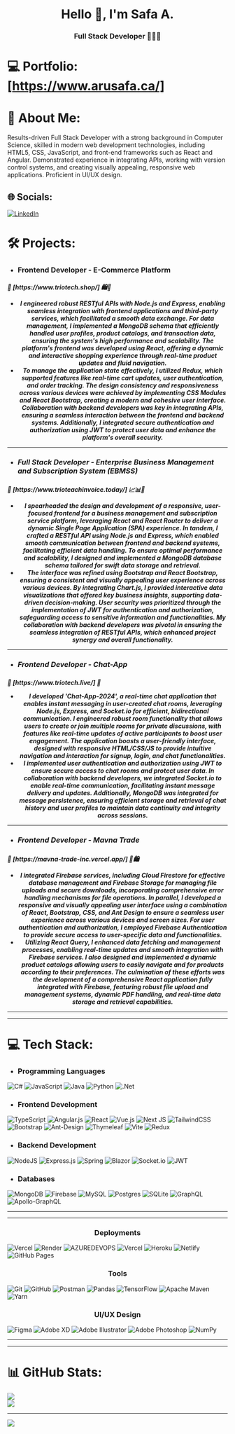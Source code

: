 <h1 align="center">Hello 👋, I'm Safa A.</h1>
<h3 align="center">Full Stack Developer 👨🏻‍💻</h3>

# 💻 Portfolio: [https://www.arusafa.ca/]

# 💫 About Me:

Results-driven Full Stack Developer with a strong background in Computer Science, skilled in modern web development technologies, including HTML5, CSS, JavaScript, and front-end frameworks such as React and Angular. Demonstrated experience in integrating APIs, working with version control systems, and creating visually appealing, responsive web applications. Proficient in UI/UX design.

## 🌐 Socials:

[![LinkedIn](https://img.shields.io/badge/LinkedIn-%230077B5.svg?logo=linkedin&logoColor=white)](https://linkedin.com/in/safaaru)

# 🛠️ Projects:

- <h3>Frontend Developer - E-Commerce Platform </h3>
<h5>🔗 [https://www.triotech.shop/] 🛍️🛒
<ul>
    <li align="center">I engineered robust RESTful APIs with Node.js and Express, enabling seamless integration with frontend applications and third-party services, which facilitated a smooth data exchange. For data management, I implemented a MongoDB schema that efficiently handled user profiles, product catalogs, and transaction data, ensuring the system's high performance and scalability. The platform's frontend was developed using React, offering a dynamic and interactive shopping experience through real-time product updates and fluid navigation.</li>
    <li align="center">To manage the application state effectively, I utilized Redux, which supported features like real-time cart updates, user authentication, and order tracking. The design consistency and responsiveness across various devices were achieved by implementing CSS Modules and React Bootstrap, creating a modern and cohesive user interface. Collaboration with backend developers was key in integrating APIs, ensuring a seamless interaction between the frontend and backend systems. Additionally, I integrated secure authentication and authorization using JWT to protect user data and enhance the platform's overall security.</li> 
</ul>
    <hr></hr>
 
- <h3>Full Stack Developer - Enterprise Business Management and Subscription System (EBMSS)</h3>
<h5>🔗 [https://www.trioteachinvoice.today/] 📈📊🏬
<ul>
    <li align="center">I spearheaded the design and development of a responsive, user-focused frontend for a business management and subscription service platform, leveraging React and React Router to deliver a dynamic Single Page Application (SPA) experience. In tandem, I crafted a RESTful API using Node.js and Express, which enabled smooth communication between frontend and backend systems, facilitating efficient data handling. To ensure optimal performance and scalability, I designed and implemented a MongoDB database schema tailored for swift data storage and retrieval.</li> 
    <li align="center">The interface was refined using Bootstrap and React Bootstrap, ensuring a consistent and visually appealing user experience across various devices. By integrating Chart.js, I provided interactive data visualizations that offered key business insights, supporting data-driven decision-making. User security was prioritized through the implementation of JWT for authentication and authorization, safeguarding access to sensitive information and functionalities. My collaboration with backend developers was pivotal in ensuring the seamless integration of RESTful APIs, which enhanced project synergy and overall functionality.</li> 
    
</ul>
    <hr></hr>

- <h3>Frontend Developer - Chat-App</h3>
<h5>🔗 [https://www.triotech.live/] 💬
<ul>
    <li align="center">I developed 'Chat-App-2024', a real-time chat application that enables instant messaging in user-created chat rooms, leveraging Node.js, Express, and Socket.io for efficient, bidirectional communication. I engineered robust room functionality that allows users to create or join multiple rooms for private discussions, with features like real-time updates of active participants to boost user engagement. The application boasts a user-friendly interface, designed with responsive HTML/CSS/JS to provide intuitive navigation and interaction for signup, login, and chat functionalities.</li>
    <li align="center">I implemented user authentication and authorization using JWT to ensure secure access to chat rooms and protect user data. In collaboration with backend developers, we integrated Socket.io to enable real-time communication, facilitating instant message delivery and updates. Additionally, MongoDB was integrated for message persistence, ensuring efficient storage and retrieval of chat history and user profiles to maintain data continuity and integrity across sessions.</li>
    
</ul>
    <hr></hr>

- <h3>Frontend Developer - Mavna Trade</h3>
<h5>🔗 [https://mavna-trade-inc.vercel.app/] 🏪🛍️
<ul>
    <li align="center">I integrated Firebase services, including Cloud Firestore for effective database management and Firebase Storage for managing file uploads and secure downloads, incorporating comprehensive error handling mechanisms for file operations. In parallel, I developed a responsive and visually appealing user interface using a combination of React, Bootstrap, CSS, and Ant Design to ensure a seamless user experience across various devices and screen sizes. For user authentication and authorization, I employed Firebase Authentication to provide secure access to user-specific data and functionalities.</li>
    <li align="center"> 
    Utilizing React Query, I enhanced data fetching and management processes, enabling real-time updates and smooth integration with Firebase services. I also designed and implemented a dynamic product catalogs allowing users to easily navigate and for products according to their preferences. The culmination of these efforts was the development of a comprehensive React application fully integrated with Firebase, featuring robust file upload and management systems, dynamic PDF handling, and real-time data storage and retrieval capabilities.</li>
</ul>
    <hr></hr>
    <hr></hr>

# 💻 Tech Stack:

* <h3 align="left">Programming Languages</h3>
<p align="left">

![C#](https://img.shields.io/badge/c%23-%23239120.svg?style=for-the-badge&logo=csharp&logoColor=white) ![JavaScript](https://img.shields.io/badge/javascript-%23323330.svg?style=for-the-badge&logo=javascript&logoColor=%23F7DF1E) ![Java](https://img.shields.io/badge/java-%23ED8B00.svg?style=for-the-badge&logo=openjdk&logoColor=white) ![Python](https://img.shields.io/badge/python-3670A0?style=for-the-badge&logo=python&logoColor=ffdd54) ![.Net](https://img.shields.io/badge/.NET-5C2D91?style=for-the-badge&logo=.net&logoColor=white) </p>

* <h3 align="left">Frontend Development</h3>
<p align="left">

![TypeScript](https://img.shields.io/badge/typescript-%23007ACC.svg?style=for-the-badge&logo=typescript&logoColor=white) ![Angular.js](https://img.shields.io/badge/angular.js-%23E23237.svg?style=for-the-badge&logo=angularjs&logoColor=white) ![React](https://img.shields.io/badge/react-%2320232a.svg?style=for-the-badge&logo=react&logoColor=%2361DAFB) ![Vue.js](https://img.shields.io/badge/vue.js-%2335495e.svg?style=for-the-badge&logo=vuedotjs&logoColor=%234FC08D) ![Next JS](https://img.shields.io/badge/Next-black?style=for-the-badge&logo=next.js&logoColor=white) ![TailwindCSS](https://img.shields.io/badge/tailwindcss-%2338B2AC.svg?style=for-the-badge&logo=tailwind-css&logoColor=white) ![Bootstrap](https://img.shields.io/badge/bootstrap-%238511FA.svg?style=for-the-badge&logo=bootstrap&logoColor=white) ![Ant-Design](https://img.shields.io/badge/-AntDesign-%230170FE?style=for-the-badge&logo=ant-design&logoColor=white) ![Thymeleaf](https://img.shields.io/badge/Thymeleaf-%23005C0F.svg?style=for-the-badge&logo=Thymeleaf&logoColor=white) ![Vite](https://img.shields.io/badge/vite-%23646CFF.svg?style=for-the-badge&logo=vite&logoColor=white) ![Redux](https://img.shields.io/badge/redux-%23593d88.svg?style=for-the-badge&logo=redux&logoColor=white) </p>

* <h3 align="left">Backend Development</h3>
<p align="left"> 

![NodeJS](https://img.shields.io/badge/node.js-6DA55F?style=for-the-badge&logo=node.js&logoColor=white) ![Express.js](https://img.shields.io/badge/express.js-%23404d59.svg?style=for-the-badge&logo=express&logoColor=%2361DAFB) ![Spring](https://img.shields.io/badge/spring-%236DB33F.svg?style=for-the-badge&logo=spring&logoColor=white) ![Blazor](https://img.shields.io/badge/blazor-%235C2D91.svg?style=for-the-badge&logo=blazor&logoColor=white) ![Socket.io](https://img.shields.io/badge/Socket.io-black?style=for-the-badge&logo=socket.io&badgeColor=010101) ![JWT](https://img.shields.io/badge/JWT-black?style=for-the-badge) </p>


* <h3 align="left">Databases</h3>
<p align="left"> 

![MongoDB](https://img.shields.io/badge/MongoDB-%234ea94b.svg?style=for-the-badge&logo=mongodb&logoColor=white) ![Firebase](https://img.shields.io/badge/firebase-%23039BE5.svg?style=for-the-badge&logo=firebase) ![MySQL](https://img.shields.io/badge/mysql-%2300000f.svg?style=for-the-badge&logo=mysql&logoColor=white) ![Postgres](https://img.shields.io/badge/postgres-%23316192.svg?style=for-the-badge&logo=postgresql&logoColor=white) ![SQLite](https://img.shields.io/badge/sqlite-%2307405e.svg?style=for-the-badge&logo=sqlite&logoColor=white) ![GraphQL](https://img.shields.io/badge/-GraphQL-E10098?style=for-the-badge&logo=graphql&logoColor=white) ![Apollo-GraphQL](https://img.shields.io/badge/-ApolloGraphQL-311C87?style=for-the-badge&logo=apollo-graphql) </p>

<hr></hr>
<hr></hr>

<h3 align="center">Deployments</h3>
<p align="center"> 

![Vercel](https://img.shields.io/badge/vercel-%23000000.svg?style=for-the-badge&logo=vercel&logoColor=white) ![Render](https://img.shields.io/badge/Render-%46E3B7.svg?style=for-the-badge&logo=render&logoColor=white) ![AZUREDEVOPS](https://img.shields.io/badge/azuredevops-0078D7.svg?style=for-the-badge&logo=azuredevops&logoColor=white&color=%230078D7) ![Vercel](https://img.shields.io/badge/Vercel-black?style=for-the-badge&logo=vercel&logoColor=white) ![Heroku](https://img.shields.io/badge/heroku-%23430098.svg?style=for-the-badge&logo=heroku&logoColor=white) ![Netlify](https://img.shields.io/badge/Netlify-%23000000.svg?style=for-the-badge&logo=netlify&logoColor=%23000000) ![GitHub Pages](https://img.shields.io/badge/GitHub%20Pages-%23181717.svg?style=for-the-badge&logo=github&logoColor=white) </p>


<h3 align="center">Tools</h3>
<p align="center"> 

![Git](https://img.shields.io/badge/git-%23F05032.svg?style=for-the-badge&logo=git&logoColor=white) ![GitHub](https://img.shields.io/badge/github-%23121011.svg?style=for-the-badge&logo=github&logoColor=white) ![Postman](https://img.shields.io/badge/Postman-FF6C37?style=for-the-badge&logo=postman&logoColor=white) ![Pandas](https://img.shields.io/badge/pandas-%23150458.svg?style=for-the-badge&logo=pandas&logoColor=white) ![TensorFlow](https://img.shields.io/badge/TensorFlow-%23FF6F00.svg?style=for-the-badge&logo=TensorFlow&logoColor=white) ![Apache Maven](https://img.shields.io/badge/Apache%20Maven-C71A36?style=for-the-badge&logo=Apache%20Maven&logoColor=white) ![Yarn](https://img.shields.io/badge/yarn-%232C8EBB.svg?style=for-the-badge&logo=yarn&logoColor=white) </p>

<h3 align="center">UI/UX Design</h3>
<p align="center"> 

![Figma](https://img.shields.io/badge/figma-%23F24E1E.svg?style=for-the-badge&logo=figma&logoColor=white) ![Adobe XD](https://img.shields.io/badge/Adobe%20XD-FF26BE?style=for-the-badge&logo=adobe-xd&logoColor=white) ![Adobe Illustrator](https://img.shields.io/badge/adobe%20illustrator-%23FF9A00.svg?style=for-the-badge&logo=adobe%20illustrator&logoColor=white) ![Adobe Photoshop](https://img.shields.io/badge/adobe%20photoshop-%2331A8FF.svg?style=for-the-badge&logo=adobe%20photoshop&logoColor=white) ![NumPy](https://img.shields.io/badge/numpy-%23013243.svg?style=for-the-badge&logo=numpy&logoColor=white) </p>

<hr></hr>
<hr></hr>

# 📊 GitHub Stats:

![](https://github-readme-streak-stats.herokuapp.com/?user=arusafa&theme=dark&hide_border=false)<br/>
![](https://github-readme-stats.vercel.app/api/top-langs/?username=arusafa&theme=dark&hide_border=false&include_all_commits=true&count_private=false&layout=compact)

---

[![](https://visitcount.itsvg.in/api?id=arusafa&icon=0&color=0)](https://visitcount.itsvg.in)

<!-- Proudly created with GPRM ( https://gprm.itsvg.in ) -->
